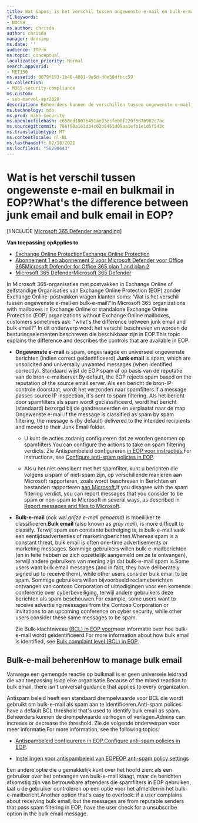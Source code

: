```yaml
---
title: Wat &apos; is het verschil tussen ongewenste e-mail en bulk-e-mail?
f1.keywords:
- NOCSH
ms.author: chrisda
author: chrisda
manager: dansimp
ms.date: ''
audience: ITPro
ms.topic: conceptual
localization_priority: Normal
search.appverid:
- MET150
ms.assetid: 8079f193-1b40-4081-9e5d-d0e50dfbcc59
ms.collection:
- M365-security-compliance
ms.custom:
- seo-marvel-apr2020
description: Beheerders kunnen de verschillen tussen ongewenste e-mail (spam) en bulkmail (grijze e-mail) in Exchange Online Protection (EOP) leren.
ms.technology: mdo
ms.prod: m365-security
ms.openlocfilehash: c656ed1807b451ae03ecfeb0f220f5d7b902c7ac
ms.sourcegitcommit: 786f90a163d34c02b8451d09aa1efb1e1d5f543c
ms.translationtype: MT
ms.contentlocale: nl-NL
ms.lasthandoff: 02/18/2021
ms.locfileid: "50290643"
---
```

# <a name="whats-the-difference-between-junk-email-and-bulk-email-in-eop"></a><span data-ttu-id="ce326-103">Wat is het verschil tussen ongewenste e-mail en bulkmail in EOP?</span><span class="sxs-lookup"><span data-stu-id="ce326-103">What's the difference between junk email and bulk email in EOP?</span></span>

[!INCLUDE [Microsoft 365 Defender rebranding](../includes/microsoft-defender-for-office.md)]

<span data-ttu-id="ce326-104">**Van toepassing op**</span><span class="sxs-lookup"><span data-stu-id="ce326-104">**Applies to**</span></span>
- [<span data-ttu-id="ce326-105">Exchange Online Protection</span><span class="sxs-lookup"><span data-stu-id="ce326-105">Exchange Online Protection</span></span>](exchange-online-protection-overview.md)
- [<span data-ttu-id="ce326-106">Abonnement 1 en abonnement 2 voor Microsoft Defender voor Office 365</span><span class="sxs-lookup"><span data-stu-id="ce326-106">Microsoft Defender for Office 365 plan 1 and plan 2</span></span>](office-365-atp.md)
- [<span data-ttu-id="ce326-107">Microsoft 365 Defender</span><span class="sxs-lookup"><span data-stu-id="ce326-107">Microsoft 365 Defender</span></span>](../mtp/microsoft-threat-protection.md)

<span data-ttu-id="ce326-108">In Microsoft 365-organisaties met postvakken in Exchange Online of zelfstandige Organisaties van Exchange Online Protection (EOP) zonder Exchange Online-postvakken vragen klanten soms: 'Wat is het verschil tussen ongewenste e-mail en bulk-e-mail?'</span><span class="sxs-lookup"><span data-stu-id="ce326-108">In Microsoft 365 organizations with mailboxes in Exchange Online or standalone Exchange Online Protection (EOP) organizations without Exchange Online mailboxes, customers sometimes ask: "what's the difference between junk email and bulk email?"</span></span> <span data-ttu-id="ce326-109">In dit onderwerp wordt het verschil beschreven en worden de besturingselementen beschreven die beschikbaar zijn in EOP.</span><span class="sxs-lookup"><span data-stu-id="ce326-109">This topic explains the difference and describes the controls that are available in EOP.</span></span>

- <span data-ttu-id="ce326-110">**Ongewenste e-mail** is spam, ongevraagde en universeel ongewenste berichten (indien correct geïdentificeerd).</span><span class="sxs-lookup"><span data-stu-id="ce326-110">**Junk email** is spam, which are unsolicited and universally unwanted messages (when identified correctly).</span></span> <span data-ttu-id="ce326-111">Standaard wijst de EOP spam af op basis van de reputatie van de bron-e-mailserver.</span><span class="sxs-lookup"><span data-stu-id="ce326-111">By default, the EOP rejects spam based on the reputation of the source email server.</span></span> <span data-ttu-id="ce326-112">Als een bericht de bron-IP-controle doorstaat, wordt het verzonden naar spamfilters.</span><span class="sxs-lookup"><span data-stu-id="ce326-112">If a message passes source IP inspection, it's sent to spam filtering.</span></span> <span data-ttu-id="ce326-113">Als het bericht door spamfilters als spam wordt geclassificeerd, wordt het bericht (standaard) bezorgd bij de geadresseerden en verplaatst naar de map Ongewenste e-mail.</span><span class="sxs-lookup"><span data-stu-id="ce326-113">If the message is classified as spam by spam filtering, the message is (by default) delivered to the intended recipients and moved to their Junk Email folder.</span></span>

  - <span data-ttu-id="ce326-114">U kunt de acties zodanig configureren dat ze worden genomen op spamfilters.</span><span class="sxs-lookup"><span data-stu-id="ce326-114">You can configure the actions to take on spam filtering verdicts.</span></span> <span data-ttu-id="ce326-115">Zie Antispambeleid configureren [in EOP voor instructies.](configure-your-spam-filter-policies.md)</span><span class="sxs-lookup"><span data-stu-id="ce326-115">For instructions, see [Configure anti-spam policies in EOP](configure-your-spam-filter-policies.md).</span></span>

  - <span data-ttu-id="ce326-116">Als u het niet eens bent met het spamfilter, kunt u berichten die volgens u spam of niet-spam zijn, op verschillende manieren aan Microsoft rapporteren, zoals wordt beschreven in Berichten en bestanden rapporteren [aan Microsoft.](report-junk-email-messages-to-microsoft.md)</span><span class="sxs-lookup"><span data-stu-id="ce326-116">If you disagree with the spam filtering verdict, you can report messages that you consider to be spam or non-spam to Microsoft in several ways, as described in [Report messages and files to Microsoft](report-junk-email-messages-to-microsoft.md).</span></span>

- <span data-ttu-id="ce326-117">**Bulk-e-mail** (ook _wel grijze e-mail genoemd)_ is moeilijker te classificeren.</span><span class="sxs-lookup"><span data-stu-id="ce326-117">**Bulk email** (also known as _gray mail_), is more difficult to classify.</span></span> <span data-ttu-id="ce326-118">Terwijl spam een constante bedreiging is, is bulk-e-mail vaak een eentijdsadvertenties of marketingberichten.</span><span class="sxs-lookup"><span data-stu-id="ce326-118">Whereas spam is a constant threat, bulk email is often one-time advertisements or marketing messages.</span></span> <span data-ttu-id="ce326-119">Sommige gebruikers willen bulk-e-mailberichten (en in feite hebben ze zich opzettelijk aangemeld om ze te ontvangen), terwijl andere gebruikers van mening zijn dat bulk-e-mail spam is.</span><span class="sxs-lookup"><span data-stu-id="ce326-119">Some users want bulk email messages (and in fact, they have deliberately signed up to receive them), while other users consider bulk email to be spam.</span></span> <span data-ttu-id="ce326-120">Sommige gebruikers willen bijvoorbeeld reclameberichten ontvangen van contoso Corporation of uitnodigingen voor een komende conferentie over cyberbeveiliging, terwijl andere gebruikers deze berichten als spam beschouwen.</span><span class="sxs-lookup"><span data-stu-id="ce326-120">For example, some users want to receive advertising messages from the Contoso Corporation or invitations to an upcoming conference on cyber security, while other users consider these same messages to be spam.</span></span>

  <span data-ttu-id="ce326-121">Zie Bulk-klachtniveau [(BCL) in EOP voor](bulk-complaint-level-values.md)meer informatie over hoe bulk-e-mail wordt geïdentificeerd.</span><span class="sxs-lookup"><span data-stu-id="ce326-121">For more information about how bulk email is identified, see [Bulk complaint level (BCL) in EOP](bulk-complaint-level-values.md).</span></span>

## <a name="how-to-manage-bulk-email"></a><span data-ttu-id="ce326-122">Bulk-e-mail beheren</span><span class="sxs-lookup"><span data-stu-id="ce326-122">How to manage bulk email</span></span>

<span data-ttu-id="ce326-123">Vanwege een gemengde reactie op bulkmail is er geen universele leidraad die van toepassing is op elke organisatie.</span><span class="sxs-lookup"><span data-stu-id="ce326-123">Because of the mixed reaction to bulk email, there isn't universal guidance that applies to every organization.</span></span>

<span data-ttu-id="ce326-124">Antispam beleid heeft een standaard drempelwaarde voor BCL die wordt gebruikt om bulk-e-mail als spam aan te identificeren.</span><span class="sxs-lookup"><span data-stu-id="ce326-124">Anti-spam polices have a default BCL threshold that's used to identify bulk email as spam.</span></span> <span data-ttu-id="ce326-125">Beheerders kunnen de drempelwaarde verhogen of verlagen.</span><span class="sxs-lookup"><span data-stu-id="ce326-125">Admins can increase or decrease the threshold.</span></span> <span data-ttu-id="ce326-126">Zie de volgende onderwerpen voor meer informatie:</span><span class="sxs-lookup"><span data-stu-id="ce326-126">For more information, see the following topics:</span></span>

- <span data-ttu-id="ce326-127">[Antispambeleid configureren in EOP.](configure-your-spam-filter-policies.md)</span><span class="sxs-lookup"><span data-stu-id="ce326-127">[Configure anti-spam policies in EOP](configure-your-spam-filter-policies.md).</span></span>

- [<span data-ttu-id="ce326-128">Instellingen voor antispambeleid van EOP</span><span class="sxs-lookup"><span data-stu-id="ce326-128">EOP anti-spam policy settings</span></span>](recommended-settings-for-eop-and-office365-atp.md#eop-anti-spam-policy-settings)

<span data-ttu-id="ce326-129">Een andere optie die u gemakkelijk kunt over het hoofd zien: als een gebruiker over het ontvangen van bulk-e-mail klaagt, maar de berichten afkomstig zijn van betrouwbare afzenders die spamfilters in EOP gebruiken, laat u de gebruiker controleren op een optie voor het afmelden in het bulk-e-mailbericht.</span><span class="sxs-lookup"><span data-stu-id="ce326-129">Another option that's easy to overlook: if a user complains about receiving bulk email, but the messages are from reputable senders that pass spam filtering in EOP, have the user check for a unsubscribe option in the bulk email message.</span></span>

